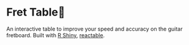 # Fret Table🎸

An interactive table to improve your speed and accuracy on the guitar fretboard. Built with [R Shiny](https://github.com/rstudio/shiny), [reactable](https://glin.github.io/reactable/).
